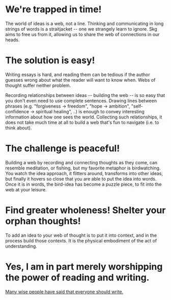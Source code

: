 # We're trapped in time!
The world of ideas is a web, not a line. Thinking and communicating in long strings of words is a straitjacket -- one we strangely learn to ignore. Skg aims to free us from it, allowing us to share the web of connections in our heads.

# The solution is easy!
Writing essays is hard, and reading them can be tedious if the author guesses wrong about what the reader will want to know when. Webs of thought suffer neither problem.

Recording relationships between ideas -- building the web -- is so easy that you don't even need to use complete sentences. Drawing lines between phrases (e.g. "forgiveness -> freedom", "hope -> ambition", "self-confidence -> spiritual healing", ..) is enough to convey interesting information about how one sees the world. Collecting such relationships, it does not take much time at all to build a web that's fun to navigate (i.e. to think about).

# The challenge is peaceful!
Building a web by recording and connecting thoughts as they come, can resemble meditation, or fishing, but my favorite metaphor is birdwatching. You watch the idea approach, it flitters around, transforms into other ideas, but finally it hovers so close that you are able to put the idea into words. Once it is in words, the bird-idea has become a puzzle piece, to fit into the web at your leisure.

# Find greater wholeness! Shelter your orphan thoughts!
To add an idea to your web of thought is to put it into context, and in the process build those contexts. It is the physical embodiment of the act of understanding.

# Yes, I am in part merely worshipping the power of reading and writing.
[Many wise people have said that everyone should write.](wise-people-say-write.md)
